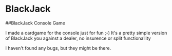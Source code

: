 # BlackJack
##BlackJack Console Game

I made a cardgame for the console just for fun ;-)
It's a pretty simple version of BlackJack you against a dealer, no insurence or split functionallity 

I haven't found any bugs, but they might be there.
